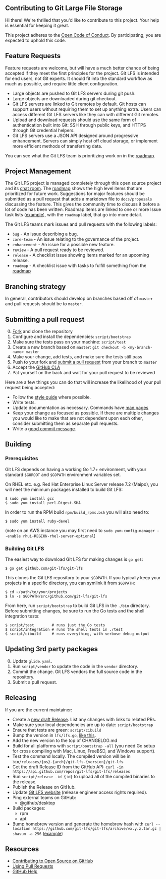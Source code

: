 ## Contributing to Git Large File Storage

Hi there! We're thrilled that you'd like to contribute to this project. Your
help is essential for keeping it great.

This project adheres to the [Open Code of Conduct](./CODE-OF-CONDUCT.md). By participating, you are expected to uphold this code.

## Feature Requests

Feature requests are welcome, but will have a much better chance of being
accepted if they meet the first principles for the project. Git LFS is intended
for end users, not Git experts. It should fit into the standard workflow as
much as possible, and require little client configuration.

* Large objects are pushed to Git LFS servers during git push.
* Large objects are downloaded during git checkout.
* Git LFS servers are linked to Git remotes by default. Git hosts can support
users without requiring them to set up anything extra. Users can access
different Git LFS servers like they can with different Git remotes.
* Upload and download requests should use the same form of authentication built
into Git: SSH through public keys, and HTTPS through Git credential helpers.
* Git LFS servers use a JSON API designed around progressive enhancement.
Servers can simply host off cloud storage, or implement more efficient methods
of transferring data.

You can see what the Git LFS team is prioritizing work on in the
[roadmap](./ROADMAP.md).

## Project Management

The Git LFS project is managed completely through this open source project and
its [chat room][chat]. The [roadmap][] shows the high level items that are
prioritized for future work. Suggestions for major features should be submitted
as a pull request that adds a markdown file to `docs/proposals` discussing the
feature. This gives the community time to discuss it before a lot of code has
been written. Roadmap items are linked to one or more Issue task lists ([example][roadmap-items]), with the `roadmap` label, that go into more detail.

[chat]: https://gitter.im/git-lfs/git-lfs
[roadmap]: ./ROADMAP.md
[roadmap-items]: https://github.com/git-lfs/git-lfs/issues/490

The Git LFS teams mark issues and pull requests with the following labels:

* `bug` - An issue describing a bug.
* `core-team` - An issue relating to the governance of the project.
* `enhancement` - An issue for a possible new feature.
* `review` - A pull request ready to be reviewed.
* `release` - A checklist issue showing items marked for an upcoming release.
* `roadmap` - A checklist issue with tasks to fulfill something from the
[roadmap](./ROADMAP.md)

## Branching strategy

In general, contributors should develop on branches based off of `master` and pull requests should be to `master`.

## Submitting a pull request

0. [Fork][] and clone the repository
0. Configure and install the dependencies: `script/bootstrap`
0. Make sure the tests pass on your machine: `script/test`
0. Create a new branch based on `master`: `git checkout -b <my-branch-name> master`
0. Make your change, add tests, and make sure the tests still pass
0. Push to your fork and [submit a pull request][pr] from your branch to `master`
0. Accept the [GitHub CLA][cla]
0. Pat yourself on the back and wait for your pull request to be reviewed

Here are a few things you can do that will increase the likelihood of your pull request being accepted:

* Follow the [style guide][style] where possible.
* Write tests.
* Update documentation as necessary.  Commands have [man pages](./docs/man).
* Keep your change as focused as possible. If there are multiple changes you
would like to make that are not dependent upon each other, consider submitting
them as separate pull requests.
* Write a [good commit message](http://tbaggery.com/2008/04/19/a-note-about-git-commit-messages.html).

## Building

### Prerequisites

Git LFS depends on having a working Go 1.7+ environment, with your standard
`$GOROOT` and `$GOPATH` environment variables set.

On RHEL etc. e.g. Red Hat Enterprise Linux Server release 7.2 (Maipo), you will neet the minimum packages installed to build Git LFS:

```
$ sudo yum install gcc
$ sudo yum install perl-Digest-SHA
```

In order to run the RPM build `rpm/build_rpms.bsh` you will also need to:

`$ sudo yum install ruby-devel`

(note on an AWS instance you may first need to `sudo yum-config-manager --enable rhui-REGION-rhel-server-optional`)

### Building Git LFS

The easiest way to download Git LFS for making changes is `go get`:

    $ go get github.com/git-lfs/git-lfs

This clones the Git LFS repository to your `$GOPATH`. If you typically keep
your projects in a specific directory, you can symlink it from `$GOPATH`:

    $ cd ~/path/to/your/projects
    $ ln -s $GOPATH/src/github.com/git-lfs/git-lfs

From here, run `script/bootstrap` to build Git LFS in the `./bin` directory.
Before submitting changes, be sure to run the Go tests and the shell integration
tests:

    $ script/test        # runs just the Go tests
    $ script/integration # runs the shell tests in ./test
    $ script/cibuild     # runs everything, with verbose debug output

## Updating 3rd party packages

0. Update `glide.yaml`.
0. Run `script/vendor` to update the code in the `vendor` directory.
0. Commit the change.  Git LFS vendors the full source code in the repository.
0. Submit a pull request.

## Releasing

If you are the current maintainer:

* Create a [new draft Release](https://github.com/git-lfs/git-lfs/releases/new).
List any changes with links to related PRs.
* Make sure your local dependencies are up to date: `script/bootstrap`
* Ensure that tests are green: `script/cibuild`
* Bump the version in `lfs/lfs.go`, [like this](https://github.com/git-lfs/git-lfs/commit/dd17828e4a6f2394cbba8621037199dc28f046e8).
* Add the new version to the top of CHANGELOG.md
* Build for all platforms with `script/bootstrap -all` (you need Go setup for
cross compiling with Mac, Linux, FreeBSD, and Windows support).
* Test the command locally.  The compiled version will be in `bin/releases/{os}-{arch}/git-lfs-{version}/git-lfs`
* Get the draft Release ID from the GitHub API: `curl -in https://api.github.com/repos/git-lfs/git-lfs/releases`
* Run `script/release -id {id}` to upload all of the compiled binaries to the
release.
* Publish the Release on GitHub.
* Update [Git LFS website](https://github.com/git-lfs/git-lfs.github.com/blob/gh-pages/_config.yml#L4)
(release engineer access rights required).
* Ping external teams on GitHub:
  * @github/desktop
* Build packages:
  * rpm
  * apt
* Bump homebrew version and generate the homebrew hash with `curl --location https://github.com/git-lfs/git-lfs/archive/vx.y.z.tar.gz | shasum -a 256` ([example](https://github.com/Homebrew/homebrew-core/pull/413/commits/dc0eb1f62514f48f3f5a8d01ad3bea06f78bd566))

## Resources

- [Contributing to Open Source on GitHub](https://guides.github.com/activities/contributing-to-open-source/)
- [Using Pull Requests](https://help.github.com/articles/using-pull-requests/)
- [GitHub Help](https://help.github.com)

[fork]: https://github.com/git-lfs/git-lfs/fork
[pr]: https://github.com/git-lfs/git-lfs/compare
[style]: https://github.com/golang/go/wiki/CodeReviewComments
[cla]: https://cla.github.com/git-lfs/git-lfs/accept
